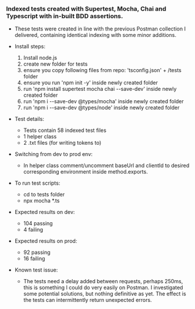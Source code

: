 ### Indexed tests created with Supertest, Mocha, Chai and Typescript with in-built BDD assertions. 

- These tests were created in line with the previous Postman collection I delivered, containing identical indexing with some minor additions.

- Install steps:
	1. Install node.js
	2. create new folder for tests
	3. ensure you copy following files from repo: 'tsconfig.json' + /tests folder
	4. ensure you run 'npm init -y' inside newly created folder
	5. run 'npm install supertest mocha chai --save-dev' inside newly created folder
	6. run 'npm i --save-dev @types/mocha' inside newly created folder
	7. run 'npm i --save-dev @types/node' inside newly created folder
	
	
- Test details: 
	- Tests contain 58 indexed test files
	- 1 helper class
	- 2 .txt files (for writing tokens to)
	
- Switching from dev to prod env:
	- In helper class comment/uncomment baseUrl and clientId to desired corresponding environment inside method.exports. 

- To run test scripts:
	- cd to tests folder
	- npx mocha *.ts
		
- Expected results on dev:
	- 104 passing
  	- 4 failing
	
- Expected results on prod:
	- 92 passing
  	- 16 failing
	
- Known test issue: 
	- The tests need a delay added between requests, perhaps 250ms, this is something I could do very easily on Postman. I investigated some potential solutions, but nothing definitive as yet. The effect is the tests can intermittently return unexpected errors. 
	
